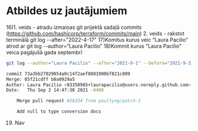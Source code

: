 # Atbildes uz jautājumiem

16)1. veids - atradu izmaiņas git prijektā sadaļā commits (https://github.com/hashicorp/terraform/commits/main)
2. veids - rakstot terminālā git log --after="2022-4-17"
17)Komitus kurus veic “Laura Pacilio” atrod ar git log --author=“Laura Pacilio”
18)Kommit kurus "Laura Pacilio" veica pagājušā gada septembrī 
```sh
git log --author="Laura Pacilio" --after="2021-9-1" --before="2021-9-31" --reverse
```
```sh
commit 73a3bb27029054a0c14f2aef8081900bf821c809
Merge: 05f21cdff b8a0929a5
Author: Laura Pacilio <83350965+laurapacilio@users.noreply.github.com>
Date:   Thu Sep 2 14:47:38 2021 -0400

    Merge pull request #28334 from paultyng/patch-1

    Add null to type conversion docs
```
19) Nav